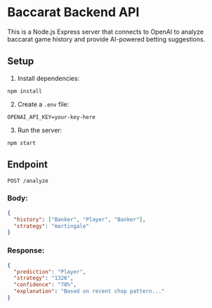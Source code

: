 # Baccarat Backend API

This is a Node.js Express server that connects to OpenAI to analyze baccarat game history and provide AI-powered betting suggestions.

## Setup

1. Install dependencies:
```
npm install
```

2. Create a `.env` file:
```
OPENAI_API_KEY=your-key-here
```

3. Run the server:
```
npm start
```

## Endpoint

`POST /analyze`

### Body:
```json
{
  "history": ["Banker", "Player", "Banker"],
  "strategy": "martingale"
}
```

### Response:
```json
{
  "prediction": "Player",
  "strategy": "1326",
  "confidence": "78%",
  "explanation": "Based on recent chop pattern..."
}
```
